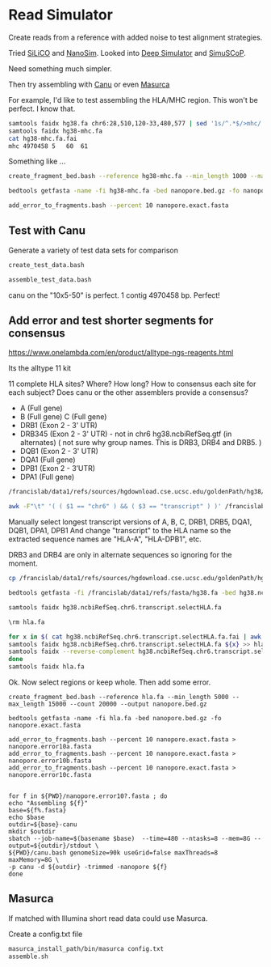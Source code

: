 
#	Read Simulator


Create reads from a reference with added noise to test alignment strategies.


Tried [SiLiCO](https://github.com/ethanagbaker/SiLiCO) and [NanoSim](https://github.com/bcgsc/NanoSim). Looked into [Deep Simulator](https://github.com/liyu95/DeepSimulator) and [SimuSCoP](https://github.com/qasimyu/simuscop).

Need something much simpler.


Then try assembling with [Canu](https://canu.readthedocs.io/en/latest/index.html) or even [Masurca](http://masurca.blogspot.com/)


For example, I'd like to test assembling the HLA/MHC region.
This won't be perfect. I know that.


```BASH
samtools faidx hg38.fa chr6:28,510,120-33,480,577 | sed '1s/^.*$/>mhc/' > hg38-mhc.fa
samtools faidx hg38-mhc.fa 
cat hg38-mhc.fa.fai 
mhc	4970458	5	60	61
```




Something like ...


```BASH
create_fragment_bed.bash --reference hg38-mhc.fa --min_length 1000 --max_length 15000 --count 10000 --output nanopore.bed.gz

bedtools getfasta -name -fi hg38-mhc.fa -bed nanopore.bed.gz -fo nanopore.exact.fasta

add_error_to_fragments.bash --percent 10 nanopore.exact.fasta
```


##	Test with Canu

Generate a variety of test data sets for comparison

```BASH
create_test_data.bash

assemble_test_data.bash
```

canu on the "10x5-50" is perfect. 1 contig 4970458 bp. Perfect!



##	Add error and test shorter segments for consensus


https://www.onelambda.com/en/product/alltype-ngs-reagents.html

Its the alltype 11 kit


11 complete HLA sites? Where? How long? How to consensus each site for each subject? Does canu or the other assemblers provide a consensus?
* A (Full gene)
* B (Full gene)
C (Full gene)	
* DRB1 (Exon 2 - 3' UTR)
* DRB345 (Exon 2 - 3' UTR) - not in chr6 hg38.ncbiRefSeq.gtf (in alternates) ( not sure why group names. This is DRB3, DRB4 and DRB5. )
* DQB1 (Exon 2 - 3' UTR)
* DQA1 (Full gene)
* DPB1 (Exon 2 - 3’UTR)
* DPA1 (Full gene)



```BASH
/francislab/data1/refs/sources/hgdownload.cse.ucsc.edu/goldenPath/hg38/bigZips/genes/hg38.ncbiRefSeq.gtf

awk -F"\t" '( ( $1 == "chr6" ) && ( $3 == "transcript" ) )' /francislab/data1/refs/sources/hgdownload.cse.ucsc.edu/goldenPath/hg38/bigZips/genes/hg38.ncbiRefSeq.gtf | grep "HLA-" > /francislab/data1/refs/sources/hgdownload.cse.ucsc.edu/goldenPath/hg38/bigZips/genes/hg38.ncbiRefSeq.chr6.transcript.HLA.gtf
```

Manually select longest transcript versions of A, B, C, DRB1, DRB5, DQA1, DQB1, DPA1, DPB1
And change "transcript" to the HLA name so the extracted sequence names are "HLA-A", "HLA-DPB1", etc.

DRB3 and DRB4 are only in alternate sequences so ignoring for the moment.


```BASH
cp /francislab/data1/refs/sources/hgdownload.cse.ucsc.edu/goldenPath/hg38/bigZips/genes/hg38.ncbiRefSeq.chr6.transcript.HLA.gtf ./

bedtools getfasta -fi /francislab/data1/refs/fasta/hg38.fa -bed hg38.ncbiRefSeq.chr6.transcript.selectHLA.gtf -fo hg38.ncbiRefSeq.chr6.transcript.selectHLA.fa -name

samtools faidx hg38.ncbiRefSeq.chr6.transcript.selectHLA.fa

\rm hla.fa

for x in $( cat hg38.ncbiRefSeq.chr6.transcript.selectHLA.fa.fai | awk '{print $1}' ) ; do
samtools faidx hg38.ncbiRefSeq.chr6.transcript.selectHLA.fa ${x} >> hla.fa
samtools faidx --reverse-complement hg38.ncbiRefSeq.chr6.transcript.selectHLA.fa ${x} >> hla.fa
done
samtools faidx hla.fa
```


Ok. Now select regions or keep whole. Then add some error.

```
create_fragment_bed.bash --reference hla.fa --min_length 5000 --max_length 15000 --count 20000 --output nanopore.bed.gz

bedtools getfasta -name -fi hla.fa -bed nanopore.bed.gz -fo nanopore.exact.fasta

add_error_to_fragments.bash --percent 10 nanopore.exact.fasta > nanopore.error10a.fasta
add_error_to_fragments.bash --percent 10 nanopore.exact.fasta > nanopore.error10b.fasta
add_error_to_fragments.bash --percent 10 nanopore.exact.fasta > nanopore.error10c.fasta


for f in ${PWD}/nanopore.error10?.fasta ; do
echo "Assembling ${f}"
base=${f%.fasta}
echo $base
outdir=${base}-canu
mkdir $outdir
sbatch --job-name=$(basename $base)  --time=480 --ntasks=8 --mem=8G --output=${outdir}/stdout \
${PWD}/canu.bash genomeSize=90k useGrid=false maxThreads=8 maxMemory=8G \
-p canu -d ${outdir} -trimmed -nanopore ${f}
done
```








##	Masurca

If matched with Illumina short read data could use Masurca.

Create a config.txt file

```BASH
masurca_install_path/bin/masurca config.txt
assemble.sh
```

